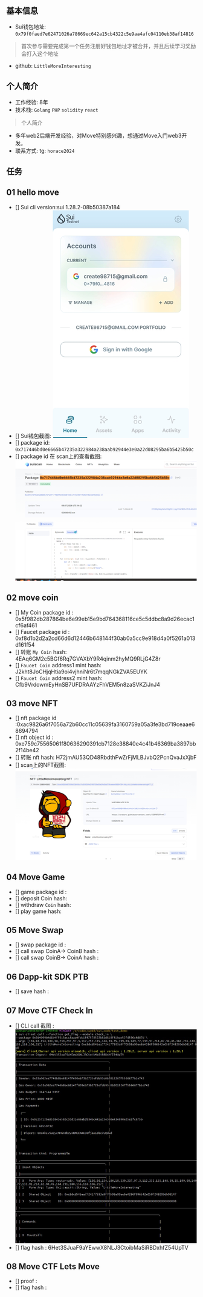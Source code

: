 ## 基本信息
- Sui钱包地址: `0x79f0faed7e62471026a78669ec642a15cb4322c5e9aa4afc04110eb38af14816`
> 首次参与需要完成第一个任务注册好钱包地址才被合并，并且后续学习奖励会打入这个地址
- github: `LittleMoreInteresting`

## 个人简介
- 工作经验: 8年
- 技术栈: `Golang` `PHP` `solidity` `react`
> 个人简介
- 多年web2后端开发经验，对Move特别感兴趣，想通过Move入门web3开发。
- 联系方式: tg: `horace2024` 

## 任务

##   01 hello move  
- [] Sui cli version:sui 1.28.2-08b50387a184
- [] Sui钱包截图: ![Sui钱包截图](./images/sui-wallte.png)
- [] package id: `0x717446bd0e6665b47235a322984a238aab92944e3e0a22d08295ba6b5425b50c`
- [] package id 在 scan上的查看截图:![Scan截图](./images/suiscan-hello.png)

##   02 move coin
- [] My Coin package id : 0x5f982db287864be6e99eb15e9bd764368116ce5c5ddbc8a9d26ecac1cf6af461
- [] Faucet package id : 0xf8d1b2d2a2cd66d6d12446b648144f30ab0a5cc9e918d4a0f5261a013d161f54
- [] 转账 `My Coin` hash: 4EAq6GM2c5BGf6Rq7GVAXbY9R4qinm2hyMQ9RLjG4Z8r
- [] `Faucet Coin` address1 mint hash: J2kht8JoCHjqHtia9oi4vjhniNr6t7mqqNGkZVA5EUYK
- [] `Faucet Coin` address2 mint hash: Cfb9VrdowmEyHnSB7UFDRAAYzFhVEM5n8zaSVKZiJnJ4

##   03 move NFT
- [] nft package id :0xac9826a6f7056a72b60cc11c05639fa3160759a05a3fe3bd719ceaae68694794
- [] nft object id : 0xe759c75565061f80636290391cb7128e38840e4c41b46369ba3897bb2f14be42
- [] 转账 nft  hash: H72jmAU53QD48RbdthFwZrFjMLBJvbQ2PcnQvaJxXjbF
- [] scan上的NFT截图:![Scan截图](./images/20240714191615.png)

##   04 Move Game
- [] game package id :
- [] deposit Coin hash:
- [] withdraw `Coin` hash:
- [] play game hash:

##   05 Move Swap
- [] swap package id :
- [] call swap CoinA-> CoinB  hash :
- [] call swap CoinB-> CoinA  hash :

##   06 Dapp-kit SDK PTB
- [] save hash :

##   07 Move CTF Check In
- [] CLI call 截图 : ![截图](./images/20240715042237.jpg)
- [] flag hash : 6Het3SJuaF9aYEwwX8NLJ3CtoibMaSiRBDxhfZ54UpTV

##   08 Move CTF Lets Move
- [] proof : 
- [] flag hash :
